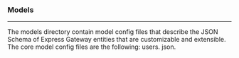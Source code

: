 ### Models
<hr/>
The models directory contain model config files that describe the JSON Schema of Express Gateway entities that are customizable and extensible. The core model config files are the following: users. json.